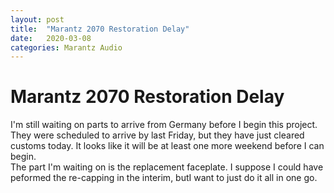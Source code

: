 ```yaml
---
layout: post
title:  "Marantz 2070 Restoration Delay"
date:   2020-03-08
categories: Marantz Audio
---
```

# Marantz 2070 Restoration Delay  
I'm still waiting on parts to arrive from Germany before I begin this project. They were scheduled to arrive
by last Friday, but they have just cleared customs today. It looks like it will be at least one more weekend before I can begin.  
The part I'm waiting on is the replacement faceplate. I suppose I could have peformed the re-capping in the interim, butI want to just do it all in one go. 

